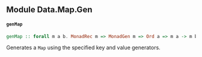 ## Module Data.Map.Gen

#### `genMap`

``` purescript
genMap :: forall m a b. MonadRec m => MonadGen m => Ord a => m a -> m b -> m (Map a b)
```

Generates a `Map` using the specified key and value generators.


